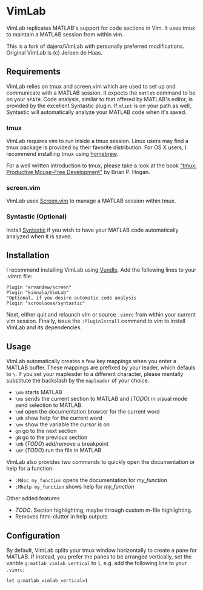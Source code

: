 # VimLab 
VimLab replicates MATLAB's support for code sections in Vim. It uses
tmux to maintain a MATLAB session from within vim.

This is a fork of dajero/VimLab with personally preferred modifications.
Original VimLab is (c) Jeroen de Haas.

## Requirements
VimLab relies on tmux and screen.vim which are used to set up and communicate
with a MATLAB session. It expects the `matlab` command to be on your `$PATH`.
Code analysis, similar to that offered by MATLAB's editor, is provided by the
excellent Syntastic plugin. If `mlint` is on your path as well, Syntastic will
automatically analyze your MATLAB code when it's saved.

### tmux
VimLab requires vim to run inside a tmux session. Linux users may find a tmux
package is provided by their favorite distribution. For OS X users, I recommend
installing tmux using [homebrew](http://brew.sh). 

For a well written introduction to tmux, please take a look at the book ["tmux:
Productive Mouse-Free Development"](http://pragprog.com/book/bhtmux/tmux) by
Brian P. Hogan. 

### screen.vim
VimLab uses [Screen.vim](https://github.com/ervandew/screen) to manage a MATLAB
session within tmux.

### Syntastic (Optional)
Install [Syntastic](https://github.com/scrooloose/syntastic) if you wish to have
your MATLAB code automatically analyzed when it is saved. 
 
## Installation
I recommend installing VimLab using [Vundle](https://github.com/gmarik/vundle).
Add the following lines to your .vimrc file:
```vim
Plugin "ervandew/screen"
Plugin "kinnala/VimLab"
"Optional, if you desire automatic code analysis
Plugin "scrooloose/syntastic"
```
Next, either quit and relaunch vim or source `.vimrc` from within your current
vim session. Finally, issue the `:PluginInstall` command to vim to install
VimLab and its dependencies.

## Usage







VimLab automatically creates a few key mappings when you enter a MATLAB buffer.
These mappings are prefixed by your leader, which defauls to `\`. If you set
your mapleader to a different character, please mentally substitute the
backslash by the `mapleader` of your choice. 

* `\mm` starts MATLAB
* `\ms` sends the current section to MATLAB and (*TODO*) in visual mode send selection to MATLAB.
* `\md` open the documentation browser for the current word
* `\mh` show help for the current word
* `\mv` show the variable the cursor is on
* `gn`  go to the next section
* `gN`  go to the previous section
* `\mb` (*TODO*) add/remove a breakpoint
* `\mr` (*TODO*) run the file in MATLAB

VimLab also provides two commands to quickly open the documentation or help for
a function:
* `:Mdoc my_function` opens the documentation for *my_function*
* `:Mhelp my_function` shows help for *my_function*

Other added features
* *TODO*. Section highlighting, maybe through custom m-file highlighting.
* Removes html-clutter in help outputs

## Configuration
By default, VimLab splits your tmux window horizontally to create a pane for
MATLAB. If instead, you prefer the panes to be arranged vertically, set the
varible `g:matlab_vimlab_vertical` to `1`, e.g. add the following line to your
`.vimrc`:
```vim
let g:matlab_vimlab_vertical=1
```

